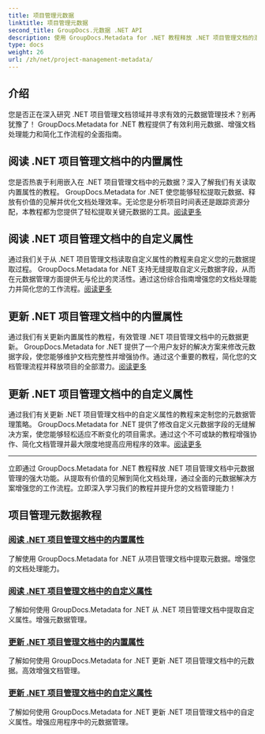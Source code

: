 ```yaml
---
title: 项目管理元数据
linktitle: 项目管理元数据
second_title: GroupDocs.元数据 .NET API
description: 使用 GroupDocs.Metadata for .NET 教程释放 .NET 项目管理文档的潜力。轻松提取、更新和管理元数据。
type: docs
weight: 26
url: /zh/net/project-management-metadata/
---
```


## 介绍

您是否正在深入研究 .NET 项目管理文档领域并寻求有效的元数据管理技术？别再犹豫了！ GroupDocs.Metadata for .NET 教程提供了有效利用元数据、增强文档处理能力和简化工作流程的全面指南。

## 阅读 .NET 项目管理文档中的内置属性

您是否热衷于利用嵌入在 .NET 项目管理文档中的元数据？深入了解我们有关读取内置属性的教程。 GroupDocs.Metadata for .NET 使您能够轻松提取元数据、释放有价值的见解并优化文档处理效率。无论您是分析项目时间表还是跟踪资源分配，本教程都为您提供了轻松提取关键元数据的工具。[阅读更多](./read-built-in-properties-project-management-documents/)

## 阅读 .NET 项目管理文档中的自定义属性

通过我们关于从 .NET 项目管理文档读取自定义属性的教程来自定义您的元数据提取过程。 GroupDocs.Metadata for .NET 支持无缝提取自定义元数据字段，从而在元数据管理方面提供无与伦比的灵活性。通过这份综合指南增强您的文档处理能力并简化您的工作流程。[阅读更多](./read-custom-properties-project-management-documents/)

## 更新 .NET 项目管理文档中的内置属性

通过我们有关更新内置属性的教程，有效管理 .NET 项目管理文档中的元数据更新。 GroupDocs.Metadata for .NET 提供了一个用户友好的解决方案来修改元数据字段，使您能够维护文档完整性并增强协作。通过这个重要的教程，简化您的文档管理流程并释放项目的全部潜力。[阅读更多](./update-built-in-properties-project-management-documents/)

## 更新 .NET 项目管理文档中的自定义属性

通过我们有关更新 .NET 项目管理文档中的自定义属性的教程来定制您的元数据管理策略。 GroupDocs.Metadata for .NET 提供了修改自定义元数据字段的无缝解决方案，使您能够轻松适应不断变化的项目需求。通过这个不可或缺的教程增强协作、简化文档管理并最大限度地提高应用程序的效率。[阅读更多](./update-custom-properties-project-management-documents/)

----

立即通过 GroupDocs.Metadata for .NET 教程释放 .NET 项目管理文档中元数据管理的强大功能。从提取有价值的见解到简化文档处理，通过全面的元数据解决方案增强您的工作流程。立即深入学习我们的教程并提升您的文档管理能力！
## 项目管理元数据教程
### [阅读 .NET 项目管理文档中的内置属性](./read-built-in-properties-project-management-documents/)
了解使用 GroupDocs.Metadata for .NET 从项目管理文档中提取元数据。增强您的文档处理能力。
### [阅读 .NET 项目管理文档中的自定义属性](./read-custom-properties-project-management-documents/)
了解如何使用 GroupDocs.Metadata for .NET 从 .NET 项目管理文档中提取自定义属性。增强元数据管理。
### [更新 .NET 项目管理文档中的内置属性](./update-built-in-properties-project-management-documents/)
了解如何使用 GroupDocs.Metadata for .NET 更新 .NET 项目管理文档中的元数据。高效增强文档管理。
### [更新 .NET 项目管理文档中的自定义属性](./update-custom-properties-project-management-documents/)
了解如何使用 GroupDocs.Metadata for .NET 更新 .NET 项目管理文档中的自定义属性。增强应用程序中的元数据管理。